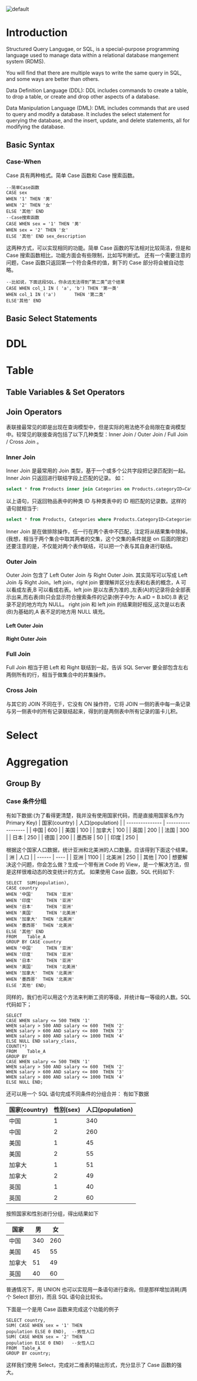 ![default](https://user-images.githubusercontent.com/5803001/45228854-de88b400-b2f6-11e8-9ab0-d393ed19f21f.png)

# Introduction

Structured Query Langugae, or SQL, is a special-purpose programming language used to manage data within a relational database mangement system (RDMS).

You will find that there are multiple ways to write the same query in SQL, and some ways are better than others.

Data Definition Language (DDL): DDL includes commands to create a table, to drop a table, or create and drop other aspects of a database.

Data Manipulation Language (DML): DML includes commands that are used to query and modify a database. It includes the select statement for querying the database, and the insert, update, and delete statements, all for modifying the database.

## Basic Syntax

### Case-When

Case 具有两种格式。简单 Case 函数和 Case 搜索函数。

```
--简单Case函数
CASE sex
WHEN '1' THEN '男'
WHEN '2' THEN '女'
ELSE '其他' END
--Case搜索函数
CASE WHEN sex = '1' THEN '男'
WHEN sex = '2' THEN '女'
ELSE '其他' END sex_description
```

这两种方式，可以实现相同的功能。简单 Case 函数的写法相对比较简洁，但是和 Case 搜索函数相比，功能方面会有些限制，比如写判断式。
还有一个需要注意的问题，Case 函数只返回第一个符合条件的值，剩下的 Case 部分将会被自动忽略。

```
--比如说，下面这段SQL，你永远无法得到“第二类”这个结果
CASE WHEN col_1 IN ( 'a', 'b') THEN '第一类'
WHEN col_1 IN ('a')       THEN '第二类'
ELSE'其他' END
```

## Basic Select Statements

# DDL

# Table

## Table Variables & Set Operators

## Join Operators

表联接最常见的即是出现在查询模型中，但是实际的用法绝不会局限在查询模型中。较常见的联接查询包括了以下几种类型：Inner Join / Outer Join / Full Join / Cross Join 。

### Inner Join

Inner Join 是最常用的 Join 类型，基于一个或多个公共字段把记录匹配到一起。Inner Join 只返回进行联结字段上匹配的记录。 如：

```sql
select * from Products inner join Categories on Products.categoryID=Categories.CategoryID
```

以上语句，只返回物品表中的种类 ID 与种类表中的 ID 相匹配的记录数。这样的语句就相当于:

```sql
select * from Products, Categories where Products.CategoryID=Categories.CategoryID
```

Inner Join 是在做排除操作，任一行在两个表中不匹配，注定将从结果集中除掉。(我想，相当于两个集合中取其两者的交集，这个交集的条件就是 on 后面的限定)还要注意的是，不仅能对两个表作联结，可以把一个表与其自身进行联结。

### Outer Join

Outer Join 包含了 Left Outer Join 与 Right Outer Join. 其实简写可以写成 Left Join 与 Right Join。left join，right join 要理解并区分左表和右表的概念，A 可以看成左表,B 可以看成右表。left join 是以左表为准的.,左表(A)的记录将会全部表示出来,而右表(B)只会显示符合搜索条件的记录(例子中为: A.aID = B.bID).B 表记录不足的地方均为 NULL。 right join 和 left join 的结果刚好相反,这次是以右表(B)为基础的,A 表不足的地方用 NULL 填充。

#### Left Outer Join

#### Right Outer Join

### Full Join

Full Join 相当于把 Left 和 Right 联结到一起，告诉 SQL Server 要全部包含左右两侧所有的行，相当于做集合中的并集操作。

### Cross Join

与其它的 JOIN 不同在于，它没有 ON 操作符，它将 JOIN 一侧的表中每一条记录与另一侧表中的所有记录联结起来，得到的是两侧表中所有记录的笛卡儿积。

# Select

##

# Aggregation

## Group By

### Case 条件分组

有如下数据:(为了看得更清楚，我并没有使用国家代码，而是直接用国家名作为 Primary Key)
| 国家(country) | 人口(population) |
| --------------- | ------------------ |
| 中国 | 600 |
| 美国 | 100 |
| 加拿大 | 100 |
| 英国 | 200 |
| 法国 | 300 |
| 日本 | 250 |
| 德国 | 200 |
| 墨西哥 | 50 |
| 印度 | 250 |

根据这个国家人口数据，统计亚洲和北美洲的人口数量。应该得到下面这个结果。
| 洲 | 人口 |
| ------ | ---- |
| 亚洲 | 1100 |
| 北美洲 | 250 |
| 其他 | 700 |
想要解决这个问题，你会怎么做？生成一个带有洲 Code 的 View，是一个解决方法，但是这样很难动态的改变统计的方式。
如果使用 Case 函数，SQL 代码如下:

```
SELECT  SUM(population),
CASE country
WHEN '中国'     THEN '亚洲'
WHEN '印度'     THEN '亚洲'
WHEN '日本'     THEN '亚洲'
WHEN '美国'     THEN '北美洲'
WHEN '加拿大'  THEN '北美洲'
WHEN '墨西哥'  THEN '北美洲'
ELSE '其他' END
FROM    Table_A
GROUP BY CASE country
WHEN '中国'     THEN '亚洲'
WHEN '印度'     THEN '亚洲'
WHEN '日本'     THEN '亚洲'
WHEN '美国'     THEN '北美洲'
WHEN '加拿大'  THEN '北美洲'
WHEN '墨西哥'  THEN '北美洲'
ELSE '其他' END;
```

同样的，我们也可以用这个方法来判断工资的等级，并统计每一等级的人数。SQL 代码如下；

```
SELECT
CASE WHEN salary <= 500 THEN '1'
WHEN salary > 500 AND salary <= 600  THEN '2'
WHEN salary > 600 AND salary <= 800  THEN '3'
WHEN salary > 800 AND salary <= 1000 THEN '4'
ELSE NULL END salary_class,
COUNT(*)
FROM    Table_A
GROUP BY
CASE WHEN salary <= 500 THEN '1'
WHEN salary > 500 AND salary <= 600  THEN '2'
WHEN salary > 600 AND salary <= 800  THEN '3'
WHEN salary > 800 AND salary <= 1000 THEN '4'
ELSE NULL END;
```

还可以用一个 SQL 语句完成不同条件的分组合并：
有如下数据

| 国家(country) | 性别(sex) | 人口(population) |
| ------------- | --------- | ---------------- |
| 中国          | 1         | 340              |
| 中国          | 2         | 260              |
| 美国          | 1         | 45               |
| 美国          | 2         | 55               |
| 加拿大        | 1         | 51               |
| 加拿大        | 2         | 49               |
| 英国          | 1         | 40               |
| 英国          | 2         | 60               |

按照国家和性别进行分组，得出结果如下

| 国家   | 男  | 女  |
| ------ | --- | --- |
| 中国   | 340 | 260 |
| 美国   | 45  | 55  |
| 加拿大 | 51  | 49  |
| 英国   | 40  | 60  |

普通情况下，用 UNION 也可以实现用一条语句进行查询。但是那样增加消耗(两个 Select 部分)，而且 SQL 语句会比较长。

下面是一个是用 Case 函数来完成这个功能的例子

```
SELECT country,
SUM( CASE WHEN sex = '1' THEN
population ELSE 0 END),  --男性人口
SUM( CASE WHEN sex = '2' THEN
population ELSE 0 END)   --女性人口
FROM  Table_A
GROUP BY country;
```

这样我们使用 Select，完成对二维表的输出形式，充分显示了 Case 函数的强大。
